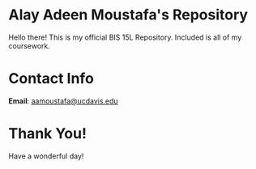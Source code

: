 # Alay Adeen Moustafa's Repository
Hello there! This is my official BIS 15L Repository. Included is all of my coursework. 

# Contact Info
**Email**: aamoustafa@ucdavis.edu 

# Thank You!
Have a wonderful day! 

 
